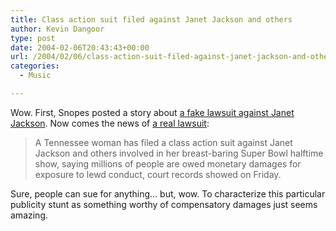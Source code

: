 ```yaml
---
title: Class action suit filed against Janet Jackson and others
author: Kevin Dangoor
type: post
date: 2004-02-06T20:43:43+00:00
url: /2004/02/06/class-action-suit-filed-against-janet-jackson-and-others/
categories:
  - Music

---
```

Wow. First, Snopes posted a story about [a fake lawsuit against Janet Jackson][1]. Now comes the news of [a real lawsuit][2]:

> A Tennessee woman has filed a class action suit against Janet Jackson and others involved in her breast-baring Super Bowl halftime show, saying millions of people are owed monetary damages for exposure to lewd conduct, court records showed on Friday.

Sure, people can sue for anything&#8230; but, wow. To characterize this particular publicity stunt as something worthy of compensatory damages just seems amazing.

 [1]: http://www.snopes.com/politics/satire/jjackson.asp
 [2]: http://story.news.yahoo.com/news?tmpl=story&cid=638&e=1&u=/nm/20040206/en_nm/media_jackson_dc "Yahoo! News - Janet Jackson's Breast Exposure Triggers Suit"